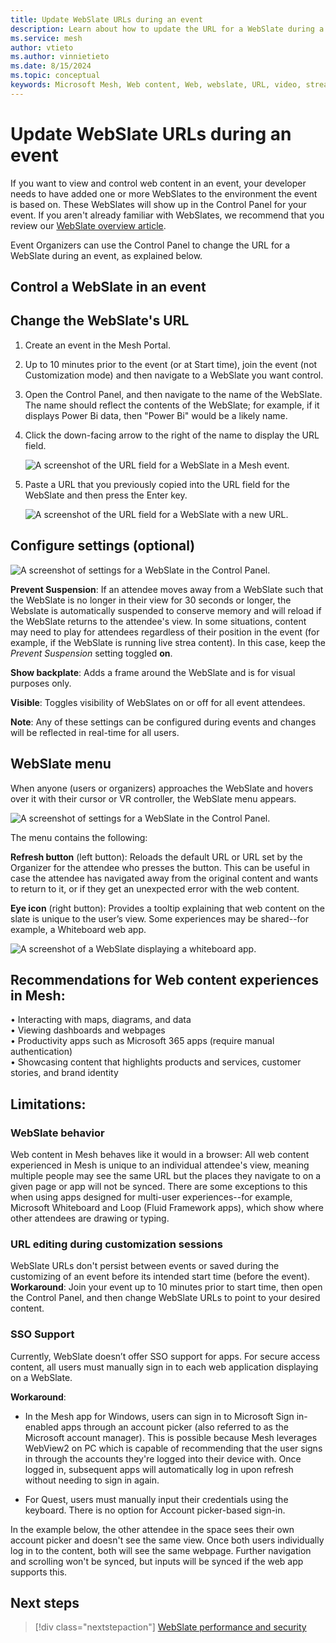 ```yaml
---
title: Update WebSlate URLs during an event
description: Learn about how to update the URL for a WebSlate during a Mesh event.
ms.service: mesh
author: vtieto
ms.author: vinnietieto
ms.date: 8/15/2024
ms.topic: conceptual
keywords: Microsoft Mesh, Web content, Web, webslate, URL, video, streaming video, whiteboard
---
```


# Update WebSlate URLs during an event

If you want to view and control web content in an event, your developer needs to have added one or more WebSlates to the environment the event is based on. These WebSlates will show up in the Control Panel for your event. If you aren't already familiar with WebSlates, we recommend that you review our [WebSlate overview article](../develop/enhance-your-environment/web-content/webcontent.md).

Event Organizers can use the Control Panel to change the URL for a WebSlate during an event, as explained below.

## Control a WebSlate in an event

## Change the WebSlate's URL

1. Create an event in the Mesh Portal.  
1. Up to 10 minutes prior to the event (or at Start time), join the event (not Customization mode) and then navigate to a WebSlate you want control.  
1. Open the Control Panel, and then navigate to the name of the WebSlate. The name should reflect the contents of the WebSlate; for example, if it displays Power Bi data, then "Power Bi" would be a likely name.
1. Click the down-facing arrow to the right of the name to display the URL field.

   ![A screenshot of the URL field for a WebSlate in a Mesh event.](../media/organize-events/control-webslate-urls/001-weblslate-url-in-control-panel.png)

1. Paste a URL that you previously copied into the URL field for the WebSlate and then press the Enter key. 

   ![A screenshot of the URL field for a WebSlate with a new URL.](../media/organize-events/control-webslate-urls/002-new-url.png)

## Configure settings (optional)

   ![A screenshot of settings for a WebSlate in the Control Panel.](../media/organize-events/control-webslate-urls/005-other-no-code-features.png)

**Prevent Suspension**: If an attendee moves away from a WebSlate such that the WebSlate is no longer in their view for 30 seconds or longer, the Webslate is automatically suspended to conserve memory and will reload if the WebSlate returns to the attendee's view. In some situations, content may need to play for attendees regardless of their position in the event (for example, if the WebSlate is running live strea content). In this case, keep the *Prevent Suspension* setting toggled **on**. 

**Show backplate**: Adds a frame around the WebSlate and is for visual purposes only. 

**Visible**: Toggles visibility of WebSlates on or off for all event attendees. 

**Note**: Any of these settings can be configured during events and changes will be reflected in real-time for all users.  

## WebSlate menu

When anyone (users or organizers) approaches the WebSlate and hovers over it with their cursor or VR controller, the WebSlate menu appears. 

![A screenshot of settings for a WebSlate in the Control Panel.](../media/organize-events/control-webslate-urls/006-webslate-menu.png)

The menu contains the following:  

**Refresh button** (left button): Reloads the default URL or URL set by the Organizer for the attendee who presses the button. This can be useful in case the attendee has navigated away from the original content and wants to return to it, or if they get an unexpected error with the web content.

**Eye icon** (right button): Provides a tooltip explaining that web content on the slate is unique to the user’s view. Some experiences may be shared--for example, a Whiteboard web app.

   ![A screenshot of a WebSlate displaying a whiteboard app.](../media/organize-events/control-webslate-urls/003-whiteboard-app.png)

 
## Recommendations for Web content experiences in Mesh:

•	Interacting with maps, diagrams, and data  
•	Viewing dashboards and webpages  
•	Productivity apps such as Microsoft 365 apps (require manual authentication)  
•	Showcasing content that highlights products and services, customer stories, and brand identity 
 
## Limitations:  

### WebSlate behavior

Web content in Mesh behaves like it would in a browser: All web content experienced in Mesh is unique to an individual attendee's view, meaning multiple people may see the same URL but the places they navigate to on a given page or app will not be synced. There are some exceptions to this when using apps designed for multi-user experiences--for example, Microsoft Whiteboard and Loop (Fluid Framework apps), which show where other attendees are drawing or typing.  

### URL editing during customization sessions

WebSlate URLs don't persist between events or saved during the customizing of an event before its intended start time (before the event). **Workaround**: Join your event up to 10 minutes prior to start time, then open the Control Panel, and then change WebSlate URLs to point to your desired content.

### SSO Support

Currently, WebSlate doesn’t offer SSO support for apps. For secure access content, all users must manually sign in to each web application displaying on a WebSlate.  
 
**Workaround**:

- In the Mesh app for Windows, users can sign in to Microsoft Sign in-enabled apps through an account picker (also referred to as the Microsoft account manager). This is possible because Mesh leverages WebView2 on PC which is capable of recommending that the user signs in through the accounts they're logged into their device with. Once logged in, subsequent apps will automatically log in upon refresh without needing to sign in again. 

- For Quest, users must manually input their credentials using the keyboard. There is no option for Account picker-based sign-in.  
 
In the example below, the other attendee in the space sees their own account picker and doesn't see the same view. Once both users individually log in to the content, both will see the same webpage. Further navigation and scrolling won't be synced, but inputs will be synced if the web app supports this. 

## Next steps

> [!div class="nextstepaction"]
> [WebSlate performance and security](../develop/enhance-your-environment/web-content/webslate-performance-and-security.md)
